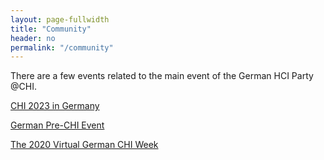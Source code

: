 ```yaml
---
layout: page-fullwidth
title: "Community"
header: no
permalink: "/community"
---
```

There are a few events related to the main event of the German HCI Party @CHI.

[CHI 2023 in Germany](/community/chi-2023-in-germany)

[German Pre-CHI Event](/community/pre-chi-event)

[The 2020 Virtual German CHI Week](/community/2020-virtual-chi)
